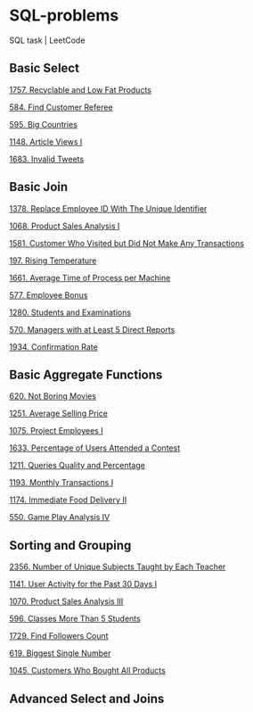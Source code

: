 # SQL-problems
SQL task | LeetCode

## Basic Select
<a href = "https://leetcode.com/problems/recyclable-and-low-fat-products/description/?envType=study-plan-v2&envId=top-sql-50"> 1757. Recyclable and Low Fat Products <a>

<a href = "https://leetcode.com/problems/find-customer-referee/description/?envType=study-plan-v2&envId=top-sql-50"> 584. Find Customer Referee <a>

<a href = "https://leetcode.com/problems/big-countries/description/?envType=study-plan-v2&envId=top-sql-50"> 595. Big Countries <a>

<a href = "https://leetcode.com/problems/article-views-i/description/?envType=study-plan-v2&envId=top-sql-50"> 1148. Article Views I <a>

<a href = "https://leetcode.com/problems/invalid-tweets/description/?envType=study-plan-v2&envId=top-sql-50"> 1683. Invalid Tweets <a>

## Basic Join
<a href = "https://leetcode.com/problems/replace-employee-id-with-the-unique-identifier/description/?envType=study-plan-v2&envId=top-sql-50"> 1378. Replace Employee ID With The Unique Identifier <a>

<a href = "https://leetcode.com/problems/product-sales-analysis-i/description/?envType=study-plan-v2&envId=top-sql-50"> 1068. Product Sales Analysis I <a>

<a href = "https://leetcode.com/problems/customer-who-visited-but-did-not-make-any-transactions/description/?envType=study-plan-v2&envId=top-sql-50"> 1581. Customer Who Visited but Did Not Make Any Transactions <a>

<a href = "https://leetcode.com/problems/rising-temperature/?envType=study-plan-v2&envId=top-sql-50"> 197. Rising Temperature <a>

<a href = "https://leetcode.com/problems/average-time-of-process-per-machine/?envType=study-plan-v2&envId=top-sql-50"> 1661. Average Time of Process per Machine <a>

<a href = "https://leetcode.com/problems/employee-bonus/?envType=study-plan-v2&envId=top-sql-50"> 577. Employee Bonus <a>

<a href = "https://leetcode.com/problems/students-and-examinations/description/?envType=study-plan-v2&envId=top-sql-50"> 1280. Students and Examinations <a>

<a href = "https://leetcode.com/problems/managers-with-at-least-5-direct-reports/?envType=study-plan-v2&envId=top-sql-50"> 570. Managers with at Least 5 Direct Reports <a>

<a href = "https://leetcode.com/problems/confirmation-rate/?envType=study-plan-v2&envId=top-sql-50"> 1934. Confirmation Rate <a>

## Basic Aggregate Functions
<a href = "https://leetcode.com/problems/not-boring-movies/description/?envType=study-plan-v2&envId=top-sql-50"> 620. Not Boring Movies <a>

<a href = "https://leetcode.com/problems/average-selling-price/description/?envType=study-plan-v2&envId=top-sql-50"> 1251. Average Selling Price <a>

<a href = "https://leetcode.com/problems/project-employees-i/?envType=study-plan-v2&envId=top-sql-50"> 1075. Project Employees I <a>

<a href = "https://leetcode.com/problems/percentage-of-users-attended-a-contest/?envType=study-plan-v2&envId=top-sql-50"> 1633. Percentage of Users Attended a Contest <a>

<a href = "https://leetcode.com/problems/queries-quality-and-percentage/?envType=study-plan-v2&envId=top-sql-50"> 1211. Queries Quality and Percentage <a>

<a href = "https://leetcode.com/problems/monthly-transactions-i/?envType=study-plan-v2&envId=top-sql-50"> 1193. Monthly Transactions I <a>

<a href = "https://leetcode.com/problems/immediate-food-delivery-ii/?envType=study-plan-v2&envId=top-sql-50"> 1174. Immediate Food Delivery II <a>

<a href = "https://leetcode.com/problems/game-play-analysis-iv/?envType=study-plan-v2&envId=top-sql-50"> 550. Game Play Analysis IV <a>

## Sorting and Grouping
<a href = "https://leetcode.com/problems/number-of-unique-subjects-taught-by-each-teacher/description/?envType=study-plan-v2&envId=top-sql-50"> 2356. Number of Unique Subjects Taught by Each Teacher <a>

<a href = "https://leetcode.com/problems/user-activity-for-the-past-30-days-i/?envType=study-plan-v2&envId=top-sql-50"> 1141. User Activity for the Past 30 Days I <a>

<a href = "https://leetcode.com/problems/product-sales-analysis-iii/?envType=study-plan-v2&envId=top-sql-50"> 1070. Product Sales Analysis III <a>

<a href = "https://leetcode.com/problems/classes-more-than-5-students/description/?envType=study-plan-v2&envId=top-sql-50"> 596. Classes More Than 5 Students <a>

<a href = "https://leetcode.com/problems/find-followers-count/?envType=study-plan-v2&envId=top-sql-50"> 1729. Find Followers Count <a>

<a href = "https://leetcode.com/problems/biggest-single-number/?envType=study-plan-v2&envId=top-sql-50"> 619. Biggest Single Number <a>

<a href = "https://leetcode.com/problems/customers-who-bought-all-products/?envType=study-plan-v2&envId=top-sql-50"> 1045. Customers Who Bought All Products <a>

## Advanced Select and Joins
<a href = "">  <a>

<a href = "">  <a>

<a href = "">  <a>

<a href = "">  <a>

<a href = "">  <a>

<a href = "">  <a>

<a href = "">  <a>

<a href = "">  <a>

<a href = "">  <a>

<a href = "">  <a>

<a href = "">  <a>

<a href = "">  <a>



